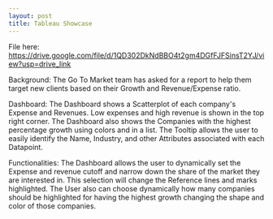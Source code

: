 ```yaml
---
layout: post
title: Tableau Showcase
---
```

File here: https://drive.google.com/file/d/1QD302DkNdBBO4t2gm4DGfFJFSinsT2YJ/view?usp=drive_link

Background: 
The Go To Market team has asked for a report to help them target new clients based on their Growth and Revenue/Expense ratio. 

Dashboard: 
The Dashboard shows a Scatterplot of each company's Expense and Revenues. Low expenses and high revenue is shown in the top right corner. 
The Dashboard also shows the Companies with the highest percentage growth using colors and in a list.
The Tooltip allows the user to easily identify the Name, Industry, and other Attributes associated with each Datapoint.

Functionalities:
The Dashboard allows the user to dynamically set the Expense and revenue cutoff and narrow down the share of the market they are interested in. This selection will change the Reference lines and marks highlighted.
The User also can choose dynamically how many companies should be highlighted for having the highest growth changing the shape and color of those companies. 